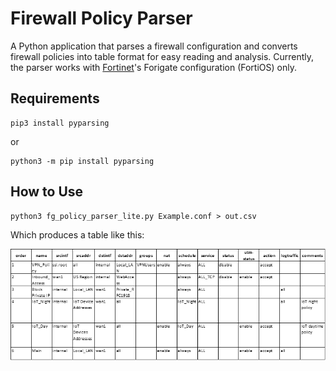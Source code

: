 # Firewall Policy Parser
A Python application that parses a firewall configuration and converts firewall policies into table format for easy reading and analysis.
Currently, the parser works with [Fortinet](https://www.fortinet.com/)'s Forigate configuration (FortiOS) only.

## Requirements

```
pip3 install pyparsing
```

or

```
python3 -m pip install pyparsing
```

## How to Use

```
python3 fg_policy_parser_lite.py Example.conf > out.csv
```

Which produces a table like this:

![Firewall policies](images/picture1.png)
